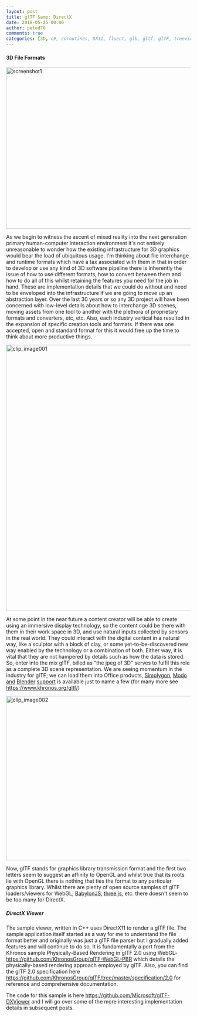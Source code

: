```yaml
---
layout: post
title: glTF &amp; DirectX
date: 2018-05-25 00:00
author: peted70
comments: true
categories: [3D, c#, coroutines, DX11, fluent, glb, gltf, glTF, treeview, uwp, UWP]
---
```

<h4>3D File Formats</h4>
<a href="http://peted.azurewebsites.net/wp-content/uploads/2018/05/screenshot1.png"><img style="display: inline; background-image: none;" title="screenshot1" src="http://peted.azurewebsites.net/wp-content/uploads/2018/05/screenshot1_thumb.png" alt="screenshot1" width="670" height="440" border="0" /></a>

As we begin to witness the ascent of mixed reality into the next generation primary human-computer interaction environment it's not entirely unreasonable to wonder how the existing infrastructure for 3D graphics would bear the load of ubiquitous usage. I'm thinking about file interchange and runtime formats which have a tax associated with them in that in order to develop or use any kind of 3D software pipeline there is inherently the issue of how to use different formats, how to convert between them and how to do all of this whilst retaining the features you need for the job in hand. These are implementation details that we could do without and need to be enveloped into the infrastructure if we are going to move up an abstraction layer. Over the last 30 years or so any 3D project will have been concerned with low-level details about how to interchange 3D scenes, moving assets from one tool to another with the plethora of proprietary formats and converters, etc, etc. Also, each industry vertical has resulted in the expansion of specific creation tools and formats. If there was one accepted, open and standard format for this it would free up the time to think about more productive things.

<a href="http://peted.azurewebsites.net/wp-content/uploads/2018/05/clip_image001.png"><img style="display: inline; background-image: none;" title="clip_image001" src="http://peted.azurewebsites.net/wp-content/uploads/2018/05/clip_image001_thumb.png" alt="clip_image001" width="669" height="726" border="0" /></a>

At some point in the near future a content creator will be able to create using an immersive display technology, so the content could be there with them in their work space in 3D, and use natural inputs collected by sensors in the real world. They could interact with the digital content in a natural way, like a sculptor with a block of clay, or some yet-to-be-discovered new way enabled by the technology or a combination of both. Either way, it is vital that they are not hampered by details such as how the data is stored. So, enter into the mix glTF, billed as "the jpeg of 3D" serves to fulfil this role as a complete 3D scene representation. We are seeing momentum in the industry for glTF; we can load them into Office products, <a href="https://www.simplygon.com/" target="_blank" rel="noopener">Simplygon</a>, <a href="https://www.foundry.com/products/modo" target="_blank" rel="noopener">Modo</a> <a href="https://and">and</a> <a href="https://www.blender.org/" target="_blank" rel="noopener">Blender</a> <a href="https://support">support</a> is available just to name a few (for many more see <a href="https://www.khronos.org/gltf/">https://www.khronos.org/gltf/</a>)

<a href="http://peted.azurewebsites.net/wp-content/uploads/2018/05/clip_image002.png"><img style="display: inline; background-image: none;" title="clip_image002" src="http://peted.azurewebsites.net/wp-content/uploads/2018/05/clip_image002_thumb.png" alt="clip_image002" width="670" height="448" border="0" /></a>

Now, glTF stands for graphics library transmission format and the first two letters seem to suggest an affinity to OpenGL and whilst true that its roots lie with OpenGL there is nothing that ties the format to any particular graphics library. Whilst there are plenty of open source samples of glTF loaders/viewers for WebGL; <a href="https://www.babylonjs.com/" target="_blank" rel="noopener">BabylonJS</a>, <a href="https://threejs.org/" target="_blank" rel="noopener">three.js</a>, etc. there doesn't seem to be too many for DirectX.
<h5>DirectX Viewer</h5>
The sample viewer, written in C++ uses DirectX11 to render a glTF file. The sample application itself started as a way for me to understand the file format better and originally was just a glTF file parser but I gradually added features and will continue to do so. It is fundamentally a port from the Khronos sample Physically-Based Rendering in glTF 2.0 using WebGL- <a href="https://github.com/KhronosGroup/glTF-WebGL-PBR">https://github.com/KhronosGroup/glTF-WebGL-PBR</a> which details the physically-based rendering approach employed by glTF. Also, you can find the glTF 2.0 specification here <a href="https://github.com/KhronosGroup/glTF/tree/master/specification/2.0">https://github.com/KhronosGroup/glTF/tree/master/specification/2.0</a> for reference and comprehensive documentation.

The code for this sample is here <a title="https://github.com/Microsoft/glTF-DXViewer" href="https://github.com/Microsoft/glTF-DXViewer">https://github.com/Microsoft/glTF-DXViewer</a> and I will go over some of the more interesting implementation details in subsequent posts.
